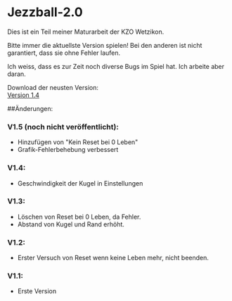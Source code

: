 # Jezzball-2.0

Dies ist ein Teil meiner Maturarbeit der KZO Wetzikon.

Bitte immer die aktuellste Version spielen!
Bei den anderen ist nicht garantiert, dass sie ohne Fehler laufen.

Ich weiss, dass es zur Zeit noch diverse Bugs im Spiel hat. Ich arbeite aber daran.  
  
  
Download der neusten Version:  
[Version 1.4](Jezzball_V1.4.jar?raw=true)  


##Änderungen:
### V1.5 (noch nicht veröffentlicht):
- Hinzufügen von "Kein Reset bei 0 Leben"
- Grafik-Fehlerbehebung verbessert

### V1.4:
- Geschwindigkeit der Kugel in Einstellungen

### V1.3:
- Löschen von Reset bei 0 Leben, da Fehler.
- Abstand von Kugel und Rand erhöht.

### V1.2:
- Erster Versuch von Reset wenn keine Leben mehr, nicht beenden.
	
### V1.1:
- Erste Version
